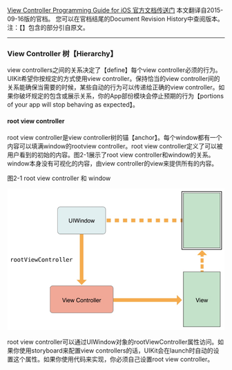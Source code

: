 [View Controller Programming Guide for iOS 官方文档传送门](https://developer.apple.com/library/ios/featuredarticles/ViewControllerPGforiPhoneOS/index.html#//apple_ref/doc/uid/TP40007457)
本文翻译自2015-09-16版的官档。
您可以在官档结尾的Document Revision History中查阅版本。
注：【】包含的部分引自原文。

--------
### View Controller 树【Hierarchy】
view controllers之间的关系决定了【define】每个view controller必须的行为。UIKit希望你按规定的方式使用view controller。保持恰当的view controller间的关系能确保当需要的时候，某些自动的行为可以传递给正确的view controller。如果你破坏规定的包含或展示关系，你的App部份模块会停止预期的行为【portions of your app will stop behaving as expected】。

#### root view controller
root view controller是view controller树的锚【anchor】。每个window都有一个内容可以填满window的rootview controller。root view controller定义了可以被用户看到的初始的内容。图2-1展示了root view controller和window的关系。window本身没有可视化的内容，由view controller的view来提供所有的内容。

图2-1 root view controller 和 window

![](image/23-10-26.jpg)

root view controller可以通过UIWindow对象的rootViewController属性访问。如果你使用storyboard来配置view controllers的话，UIKit会在launch时自动的设置这个属性。如果你使用代码来实现，你必须自己设置root view controller。
